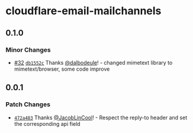 # cloudflare-email-mailchannels

## 0.1.0

### Minor Changes

-   [#32](https://github.com/JacobLinCool/cloudflare-email-kit/pull/32) [`db1552c`](https://github.com/JacobLinCool/cloudflare-email-kit/commit/db1552c763413440998a9089de48c8c94404c89e) Thanks [@dalbodeule](https://github.com/dalbodeule)! - changed mimetext library to mimetext/browser, some code improve

## 0.0.1

### Patch Changes

-   [`472a483`](https://github.com/JacobLinCool/cloudflare-email-kit/commit/472a483985c2dbef8bd071b2b4a93f09cb72720a) Thanks [@JacobLinCool](https://github.com/JacobLinCool)! - Respect the reply-to header and set the corresponding api field
